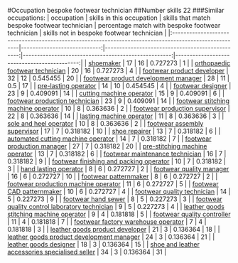 #Occupation bespoke footwear technician
##Number skills 22
###Similar occupations:
| occupation                                                                                            |   skills in this occupation |   skills that match bespoke footwear technician |   percentage match with bespoke footwear technician |   skills not in bespoke footwear technician |
|:------------------------------------------------------------------------------------------------------|----------------------------:|------------------------------------------------:|----------------------------------------------------:|--------------------------------------------:|
| [shoemaker](shoemaker.md)                                                                             |                          17 |                                              16 |                                            0.727273 |                                           1 |
| [orthopaedic footwear technician](orthopaedic_footwear_technician.md)                                 |                          20 |                                              16 |                                            0.727273 |                                           4 |
| [footwear product developer](footwear_product_developer.md)                                           |                          32 |                                              12 |                                            0.545455 |                                          20 |
| [footwear product development manager](footwear_product_development_manager.md)                       |                          28 |                                              11 |                                            0.5      |                                          17 |
| [pre-lasting operator](pre-lasting_operator.md)                                                       |                          14 |                                              10 |                                            0.454545 |                                           4 |
| [footwear designer](footwear_designer.md)                                                             |                          23 |                                               9 |                                            0.409091 |                                          14 |
| [cutting machine operator](cutting_machine_operator.md)                                               |                          15 |                                               9 |                                            0.409091 |                                           6 |
| [footwear production technician](footwear_production_technician.md)                                   |                          23 |                                               9 |                                            0.409091 |                                          14 |
| [footwear stitching machine operator](footwear_stitching_machine_operator.md)                         |                          10 |                                               8 |                                            0.363636 |                                           2 |
| [footwear production supervisor](footwear_production_supervisor.md)                                   |                          22 |                                               8 |                                            0.363636 |                                          14 |
| [lasting machine operator](lasting_machine_operator.md)                                               |                          11 |                                               8 |                                            0.363636 |                                           3 |
| [sole and heel operator](sole_and_heel_operator.md)                                                   |                          10 |                                               8 |                                            0.363636 |                                           2 |
| [footwear assembly supervisor](footwear_assembly_supervisor.md)                                       |                          17 |                                               7 |                                            0.318182 |                                          10 |
| [shoe repairer](shoe_repairer.md)                                                                     |                          13 |                                               7 |                                            0.318182 |                                           6 |
| [automated cutting machine operator](automated_cutting_machine_operator.md)                           |                          14 |                                               7 |                                            0.318182 |                                           7 |
| [footwear production manager](footwear_production_manager.md)                                         |                          27 |                                               7 |                                            0.318182 |                                          20 |
| [pre-stitching machine operator](pre-stitching_machine_operator.md)                                   |                          13 |                                               7 |                                            0.318182 |                                           6 |
| [footwear maintenance technician](footwear_maintenance_technician.md)                                 |                          16 |                                               7 |                                            0.318182 |                                           9 |
| [footwear finishing and packing operator](footwear_finishing_and_packing_operator.md)                 |                          10 |                                               7 |                                            0.318182 |                                           3 |
| [hand lasting operator](hand_lasting_operator.md)                                                     |                           8 |                                               6 |                                            0.272727 |                                           2 |
| [footwear quality manager](footwear_quality_manager.md)                                               |                          16 |                                               6 |                                            0.272727 |                                          10 |
| [footwear patternmaker](footwear_patternmaker.md)                                                     |                           8 |                                               6 |                                            0.272727 |                                           2 |
| [footwear production machine operator](footwear_production_machine_operator.md)                       |                          11 |                                               6 |                                            0.272727 |                                           5 |
| [footwear CAD patternmaker](footwear_CAD_patternmaker.md)                                             |                          10 |                                               6 |                                            0.272727 |                                           4 |
| [footwear quality technician](footwear_quality_technician.md)                                         |                          14 |                                               5 |                                            0.227273 |                                           9 |
| [footwear hand sewer](footwear_hand_sewer.md)                                                         |                           8 |                                               5 |                                            0.227273 |                                           3 |
| [footwear quality control laboratory technician](footwear_quality_control_laboratory_technician.md)   |                           9 |                                               5 |                                            0.227273 |                                           4 |
| [leather goods stitching machine operator](leather_goods_stitching_machine_operator.md)               |                           9 |                                               4 |                                            0.181818 |                                           5 |
| [footwear quality controller](footwear_quality_controller.md)                                         |                          11 |                                               4 |                                            0.181818 |                                           7 |
| [footwear factory warehouse operator](footwear_factory_warehouse_operator.md)                         |                           7 |                                               4 |                                            0.181818 |                                           3 |
| [leather goods product developer](leather_goods_product_developer.md)                                 |                          21 |                                               3 |                                            0.136364 |                                          18 |
| [leather goods product development manager](leather_goods_product_development_manager.md)             |                          24 |                                               3 |                                            0.136364 |                                          21 |
| [leather goods designer](leather_goods_designer.md)                                                   |                          18 |                                               3 |                                            0.136364 |                                          15 |
| [shoe and leather accessories specialised seller](shoe_and_leather_accessories_specialised_seller.md) |                          34 |                                               3 |                                            0.136364 |                                          31 |
